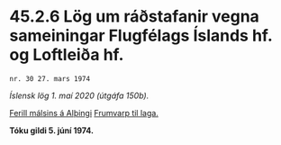 # 45.2.6 Lög um ráðstafanir vegna sameiningar Flugfélags Íslands hf. og Loftleiða hf.

`nr. 30 27. mars 1974`

_Íslensk lög 1. maí 2020 (útgáfa 150b)._

[Ferill málsins á Alþingi](https://www.althingi.is/thingstorf/thingmalalistar-eftir-thingum/ferill/?ltg=94&mnr=45)
[Frumvarp til laga.](https://www.althingi.is/altext/94/s/pdf/0046.pdf)

**Tóku gildi 5. júní 1974.**

